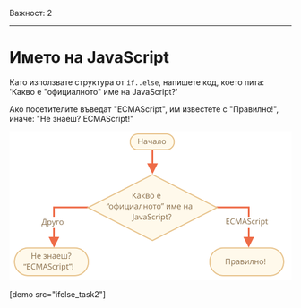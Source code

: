 Важност: 2

---

# Името на JavaScript

Като използвате структура от `if..else`, напишете код, което пита: 'Какво е  "официалното" име на JavaScript?'

Ако посетителите въведат "ECMAScript", им известете с "Правилно!", иначе: "Не знаеш? ECMAScript!"

![ifelse](ifelse_task2.svg)

[demo src="ifelse_task2"]
